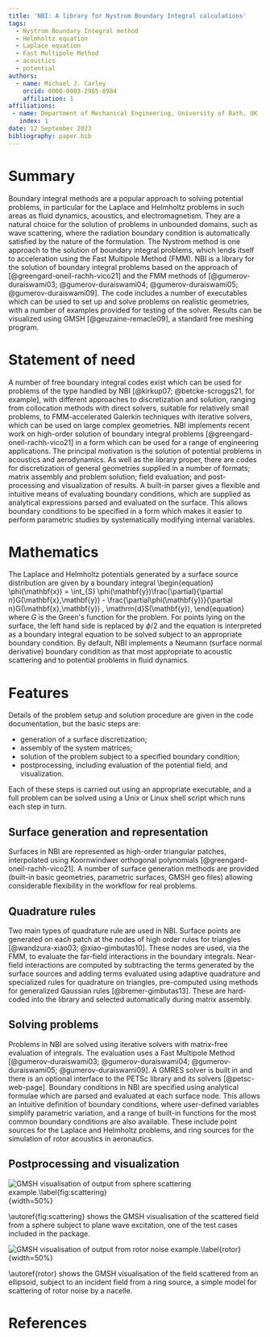 ```yaml
---
title: 'NBI: A library for Nystrom Boundary Integral calculations'
tags:
  - Nystrom Boundary Integral method
  - Helmholtz equation
  - Laplace equation
  - Fast Multipole Method
  - acoustics
  - potential
authors:
  - name: Michael J. Carley
    orcid: 0000-0003-2965-8984
    affiliation: 1
affiliations:
 - name: Department of Mechanical Engineering, University of Bath, UK
   index: 1
date: 12 September 2023
bibliography: paper.bib
--- 
```


# Summary

Boundary integral methods are a popular approach to solving potential
problems, in particular for the Laplace and Helmholtz problems in such
areas as fluid dynamics, acoustics, and electromagnetism. They are a
natural choice for the solution of problems in unbounded domains, such
as wave scattering, where the radiation boundary condition is
automatically satisfied by the nature of the formulation. The Nystrom
method is one approach to the solution of boundary integral problems,
which lends itself to acceleration using the Fast Multipole Method
(FMM). NBI is a library for the solution of boundary integral problems
based on the approach of [@greengard-oneil-rachh-vico21] and the FMM
methods of [@gumerov-duraiswami03; @gumerov-duraiswami04;
@gumerov-duraiswami05; @gumerov-duraiswami09]. The code includes a
number of executables which can be used to set up and solve problems
on realistic geometries, with a number of examples provided for
testing of the solver. Results can be visualized using GMSH
[@geuzaine-remacle09], a standard free meshing program.

# Statement of need

A number of free boundary integral codes exist which can be used for
problems of the type handled by NBI [@kirkup07; @betcke-scroggs21, for
example], with different approaches to discretization and solution,
ranging from collocation methods with direct solvers, suitable for
relatively small problems, to FMM-accelerated Galerkin techniques with
iterative solvers, which can be used on large complex geometries. NBI
implements recent work on high-order solution of boundary integral
problems [@greengard-oneil-rachh-vico21] in a form which can be used
for a range of engineering applications. The principal motivation is
the solution of potential problems in acoustics and aerodynamics. As
well as the library proper, there are codes for discretization of
general geometries supplied in a number of formats; matrix assembly
and problem solution; field evaluation; and post-processing and
visualization of results. A built-in parser gives a flexible and
intuitive means of evaluating boundary conditions, which are supplied
as analytical expressions parsed and evaluated on the surface. This
allows boundary conditions to be specified in a form which makes it
easier to perform parametric studies by systematically modifying
internal variables. 

# Mathematics

The Laplace and Helmholtz potentials generated by a surface source
distribution are given by a boundary integral
\begin{equation}
\phi(\mathbf{x})
	=
	\int_{S}
	\phi(\mathbf{y})\frac{\partial}{\partial n}G(\mathbf{x},\mathbf{y})
	-
	\frac{\partial\phi(\mathbf{y})}{\partial n}G(\mathbf{x},\mathbf{y})
	\,
	\mathrm{d}S(\mathbf{y}),
\end{equation}
where $G$ is the Green's function for the problem. For points lying on
the surface, the left hand side is replaced by $\phi/2$ and the
equation is interpreted as a boundary integral equation to be solved
subject to an appropriate boundary condition. By default, NBI
implements a Neumann (surface normal derivative) boundary condition as
that most appropriate to acoustic scattering and to potential problems
in fluid dynamics.

# Features

Details of the problem setup and solution procedure are given in the
code documentation, but the basic steps are:

- generation of a surface discretization;
- assembly of the system matrices;
- solution of the problem subject to a specified boundary condition;
- postprocessing, including evaluation of the potential field, and
  visualization.
  
Each of these steps is carried out using an appropriate executable,
and a full problem can be solved using a Unix or Linux shell script
which runs each step in turn. 

## Surface generation and representation

Surfaces in NBI are represented as high-order triangular patches,
interpolated using Koornwindwer orthogonal polynomials
[@greengard-oneil-rachh-vico21]. A number of surface generation
methods are provided (built-in basic geometries, parametric surfaces,
GMSH geo files) allowing considerable flexibility in the workflow for
real problems.

## Quadrature rules

Two main types of quadrature rule are used in NBI. Surface points are
generated on each patch at the nodes of high order rules for triangles
[@wandzura-xiao03; @xiao-gimbutas10]. These nodes are used, via the
FMM, to evaluate the far-field interactions in the boundary
integrals. Near-field interactions are computed by subtracting the
terms generated by the surface sources and adding terms evaluated
using adaptive quadrature and specialized rules for quadrature on
triangles, pre-computed using methods for generalized Gaussian rules
[@bremer-gimbutas13]. These are hard-coded into the library and
selected automatically during matrix assembly.

## Solving problems

Problems in NBI are solved using iterative solvers with matrix-free
evaluation of integrals. The evaluation uses a Fast Multipole Method
[@gumerov-duraiswami03; @gumerov-duraiswami04; @gumerov-duraiswami05;
@gumerov-duraiswami09]. A GMRES solver is built in and there is an
optional interface to the PETSc library and its solvers
[@petsc-web-page]. Boundary conditions in NBI are specified using
analytical formulae which are parsed and evaluated at each surface
node. This allows an intuitive definition of boundary conditions,
where user-defined variables simplify parametric variation, and a
range of built-in functions for the most common boundary conditions
are also available. These include point sources for the Laplace and
Helmholtz problems, and ring sources for the simulation of rotor
acoustics in aeronautics.

## Postprocessing and visualization
![GMSH visualisation of output from sphere scattering
example.\label{fig:scattering}](scattering.png){width=50%}

\autoref{fig:scattering} shows the GMSH visualisation of the
scattered field from a sphere subject to plane wave excitation, one of
the test cases included in the package. 

![GMSH visualisation of output from rotor noise
example.\label{rotor}](rotor.png){width=50%}

\autoref{rotor} shows the GMSH visualisation of the
field scattered from an ellipsoid, subject to an incident field from a
ring source, a simple model for scattering of rotor noise by a
nacelle. 

# References
